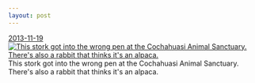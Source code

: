 ```yaml
---
layout: post
---
```


<p>
  <time><a href="/211">2013-11-19</a></time>
  <a href="/211"><img src="{{ site.assets_url }}/211-640.jpg" srcset="{{ site.assets_url }}/211-1280.jpg 1280w, {{ site.assets_url }}/211-960.jpg 960w, {{ site.assets_url }}/211-640.jpg 640w, {{ site.assets_url }}/211-320.jpg 320w" sizes="(min-width: 700px) 50vw, calc(100vw - 2rem)" alt="This stork got into the wrong pen at the Cochahuasi Animal Sanctuary. There's also a rabbit that thinks it's an alpaca." /></a>
  <span>This stork got into the wrong pen at the Cochahuasi Animal Sanctuary. There's also a rabbit that thinks it's an alpaca.</span>
</p>
